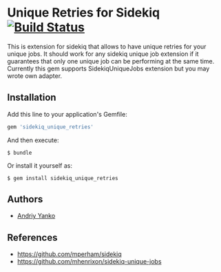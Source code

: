 # Unique Retries for Sidekiq [![Build Status](https://travis-ci.org/railsware/sidekiq_unique_retries.svg?branch=master)](https://travis-ci.org/railsware/sidekiq_unique_retries)

This is extension for sidekiq that allows to have unique retries for your unique jobs.
It should work for any sidekiq unique job extension if it guarantees that only one unique job can be performing at the same time.
Currently this gem supports SidekiqUniqueJobs extension but you may wrote own adapter.


## Installation

Add this line to your application's Gemfile:

```ruby
gem 'sidekiq_unique_retries'
```

And then execute:

    $ bundle

Or install it yourself as:

    $ gem install sidekiq_unique_retries

## Authors

* [Andriy Yanko](http://ayanko.github.io)

## References

* https://github.com/mperham/sidekiq
* https://github.com/mhenrixon/sidekiq-unique-jobs
